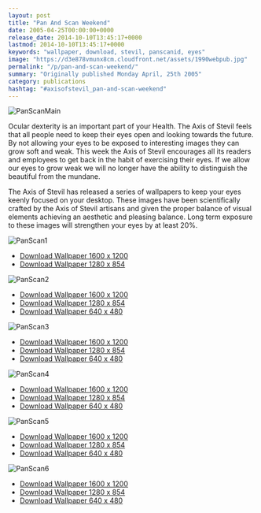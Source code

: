 ```yaml
---
layout: post
title: "Pan And Scan Weekend"
date: 2005-04-25T00:00:00+0000
release_date: 2014-10-10T13:45:17+0000
lastmod: 2014-10-10T13:45:17+0000
keywords: "wallpaper, download, stevil, panscanid, eyes"
image: "https://d3e878vmunx8cm.cloudfront.net/assets/1990webpub.jpg"
permalink: "/p/pan-and-scan-weekend/"
summary: "Originally published Monday April, 25th 2005"
category: publications
hashtag: "#axisofstevil_pan-and-scan-weekend"
---
```


[id_1]: https://d3e878vmunx8cm.cloudfront.net/assets/1990webpub.jpg "PanScanMain"[id_2]: https://d3e878vmunx8cm.cloudfront.net/assets/1990web.jpg "PanScan1"[id_3]: https://d3e878vmunx8cm.cloudfront.net/assets/35mmweb.jpg "PanScan2"[id_4]: https://d3e878vmunx8cm.cloudfront.net/assets/Cpt-Flamingoweb.jpg "PanScan3"[id_5]: https://d3e878vmunx8cm.cloudfront.net/assets/Leaperedprintnightweb.jpg "PanScan4"[id_6]: https://d3e878vmunx8cm.cloudfront.net/assets/partyontheredplanetweb.jpg "PanScan5"[id_7]: https://d3e878vmunx8cm.cloudfront.net/assets/Stevilweb.jpg "PanScan6"                        
![PanScanMain][id_1]

Ocular dexterity is an important part of your Health. The Axis of Stevil feels that all people need to keep their eyes open and looking towards the future. By not allowing your eyes to be exposed to interesting images they can grow soft and weak. This week the Axis of Stevil encourages all its readers and employees to get back in the habit of exercising their eyes. If we allow our eyes to grow weak we will no longer have the ability to distinguish the beautiful from the mundane.

The Axis of Stevil has released a series of wallpapers to keep your eyes keenly focused on your desktop. These images have been scientifically crafted by the Axis of Stevil artisans and given the proper balance of visual elements achieving an aesthetic and pleasing balance. Long term exposure to these images will strengthen your eyes by at least 20%.

![PanScan1][id_2]

- [Download Wallpaper 1600 x 1200](https://d3e878vmunx8cm.cloudfront.net/assets/19901600x1200.jpg "1990 1600X1200")
- [Download Wallpaper 1280 x 854](https://d3e878vmunx8cm.cloudfront.net/assets/19901280x854.jpg "1990 1280X854")

![PanScan2][id_3]

- [Download Wallpaper 1600 x 1200](https://d3e878vmunx8cm.cloudfront.net/assets/35mm1600x1200.jpg "35mm 1600X1200")
- [Download Wallpaper 1280 x 854](https://d3e878vmunx8cm.cloudfront.net/assets/35mm1280x854.jpg "35mm 1280X854")
- [Download Wallpaper 640 x 480](https://d3e878vmunx8cm.cloudfront.net/assets/35mm640x480.jpg "35mm 640X480")

![PanScan3][id_4]

- [Download Wallpaper 1600 x 1200](https://d3e878vmunx8cm.cloudfront.net/assets/Cpt-Flamingo1600x1200.jpg "Flamingo 1600X1200")
- [Download Wallpaper 1280 x 854](https://d3e878vmunx8cm.cloudfront.net/assets/Cpt-Flamingo1280x854.jpg "Flamingo 1280X854")
- [Download Wallpaper 640 x 480](https://d3e878vmunx8cm.cloudfront.net/assets/Cpt-Flamingo640x480.jpg "Flamingo 640X480")

![PanScan4][id_5]

- [Download Wallpaper 1600 x 1200](https://d3e878vmunx8cm.cloudfront.net/assets/Leaperedprintnight1600x1200.jpg "Print 1600X1200")
- [Download Wallpaper 1280 x 854](https://d3e878vmunx8cm.cloudfront.net/assets/Leaperedprintnight1200x854.jpg "Print 1280X854")
- [Download Wallpaper 640 x 480](https://d3e878vmunx8cm.cloudfront.net/assets/Leaperedprintnight640x480.jpg "Print 640X480")

![PanScan5][id_6]

- [Download Wallpaper 1600 x 1200](https://d3e878vmunx8cm.cloudfront.net/assets/partyontheredplanet1600x1200.jpg "RedPlanet 1600X1200")
- [Download Wallpaper 1280 x 854](https://d3e878vmunx8cm.cloudfront.net/assets/partyontheredplanet1200x854.jpg "RedPlanet 1280X854")
- [Download Wallpaper 640 x 480](https://d3e878vmunx8cm.cloudfront.net/assets/partyontheredplanet640x480.jpg "RedPlanet 640X480")

![PanScan6][id_7]

- [Download Wallpaper 1600 x 1200](https://d3e878vmunx8cm.cloudfront.net/assets/Stevil1600x1200.jpg "Stevil 1600X1200")
- [Download Wallpaper 1280 x 854](https://d3e878vmunx8cm.cloudfront.net/assets/Stevil1200x854.jpg "Stevil 1280X854")
- [Download Wallpaper 640 x 480](https://d3e878vmunx8cm.cloudfront.net/assets/Stevil640x480.jpg "Stevil 640X480")
